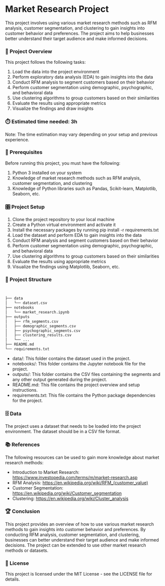 # Market Research Project

This project involves using various market research methods such as RFM analysis, customer segmentation, and clustering to gain insights into customer behavior and preferences. The project aims to help businesses better understand their target audience and make informed decisions.

### 🧭 Project Overview

This project follows the following tasks:

1. Load the data into the project environment
2. Perform exploratory data analysis (EDA) to gain insights into the data
3. Conduct RFM analysis to segment customers based on their behavior
4. Perform customer segmentation using demographic, psychographic, and behavioral data
5. Use clustering algorithms to group customers based on their similarities
6. Evaluate the results using appropriate metrics
7. Visualize the findings and draw insights

### ⏱️ Estimated time needed: 3h

Note: The time estimation may vary depending on your setup and previous experience.

### 🚧 Prerequisites

Before running this project, you must have the following:

1. Python 3 installed on your system
2. Knowledge of market research methods such as RFM analysis, customer segmentation, and clustering
3. Knowledge of Python libraries such as Pandas, Scikit-learn, Matplotlib, Seaborn, etc.

### 🎛️ Project Setup

1. Clone the project repository to your local machine
2. Create a Python virtual environment and activate it
3. Install the necessary packages by running pip install -r requirements.txt
4. Load the dataset and perform EDA to gain insights into the data
5. Conduct RFM analysis and segment customers based on their behavior
6. Perform customer segmentation using demographic, psychographic, and behavioral data
7. Use clustering algorithms to group customers based on their similarities
8. Evaluate the results using appropriate metrics
9. Visualize the findings using Matplotlib, Seaborn, etc.

### 🧩 Project Structure

```bash


├── data
│   └── dataset.csv
├── notebooks
│   └── market_research.ipynb
├── outputs
│   ├── rfm_segments.csv
│   ├── demographic_segments.csv
│   ├── psychographic_segments.csv
│   ├── clustering_results.csv
│   └── ...
├── README.md
└── requirements.txt

```
* data/: This folder contains the dataset used in the project.
* notebooks/: This folder contains the Jupyter notebook file for the project.
* outputs/: This folder contains the CSV files containing the segments and any other output generated during the project.
* README.md: This file contains the project overview and setup instructions.
* requirements.txt: This file contains the Python package dependencies for the project.

### 🗄️ Data

The project uses a dataset that needs to be loaded into the project environment. The dataset should be in a CSV file format.

### 📚 References

The following resources can be used to gain more knowledge about market research methods:

* Introduction to Market Research: https://www.investopedia.com/terms/m/market-research.asp
* RFM Analysis: https://en.wikipedia.org/wiki/RFM_(customer_value)
* Customer Segmentation: https://en.wikipedia.org/wiki/Customer_segmentation
* Clustering: https://en.wikipedia.org/wiki/Cluster_analysis

### 🏆 Conclusion

This project provides an overview of how to use various market research methods to gain insights into customer behavior and preferences. By conducting RFM analysis, customer segmentation, and clustering, businesses can better understand their target audience and make informed decisions. The project can be extended to use other market research methods or datasets.

### 🧾 License

This project is licensed under the MIT License - see the LICENSE file for details.